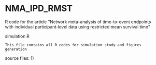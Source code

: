 # NMA_IPD_RMST
R code for the article "Network meta-analysis of time-to-event endpoints with individual participant-level data using restricted mean survival time"

simulation.R
```
This file contains all R codes for simulation study and figures generation
```

source files:
1) 
